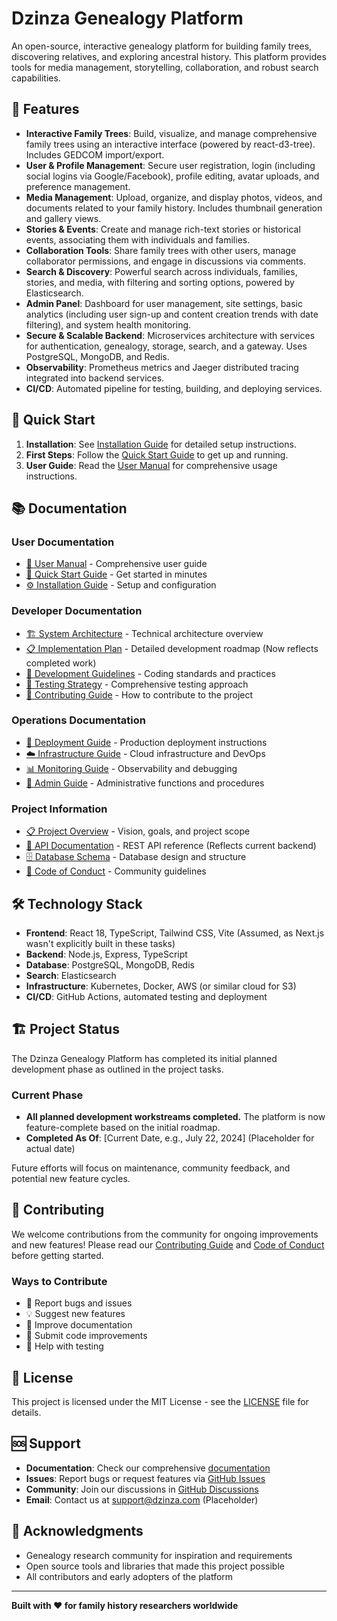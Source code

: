 # Dzinza Genealogy Platform

An open-source, interactive genealogy platform for building family trees, discovering relatives, and exploring ancestral history. This platform provides tools for media management, storytelling, collaboration, and robust search capabilities.

## 🌟 Features

- **Interactive Family Trees**: Build, visualize, and manage comprehensive family trees using an interactive interface (powered by react-d3-tree). Includes GEDCOM import/export.
- **User & Profile Management**: Secure user registration, login (including social logins via Google/Facebook), profile editing, avatar uploads, and preference management.
- **Media Management**: Upload, organize, and display photos, videos, and documents related to your family history. Includes thumbnail generation and gallery views.
- **Stories & Events**: Create and manage rich-text stories or historical events, associating them with individuals and families.
- **Collaboration Tools**: Share family trees with other users, manage collaborator permissions, and engage in discussions via comments.
- **Search & Discovery**: Powerful search across individuals, families, stories, and media, with filtering and sorting options, powered by Elasticsearch.
- **Admin Panel**: Dashboard for user management, site settings, basic analytics (including user sign-up and content creation trends with date filtering), and system health monitoring.
- **Secure & Scalable Backend**: Microservices architecture with services for authentication, genealogy, storage, search, and a gateway. Uses PostgreSQL, MongoDB, and Redis.
- **Observability**: Prometheus metrics and Jaeger distributed tracing integrated into backend services.
- **CI/CD**: Automated pipeline for testing, building, and deploying services.

## 🚀 Quick Start

1. **Installation**: See [Installation Guide](docs/INSTALLATION.md) for detailed setup instructions.
2. **First Steps**: Follow the [Quick Start Guide](docs/QUICK_START.md) to get up and running.
3. **User Guide**: Read the [User Manual](docs/USER_MANUAL.md) for comprehensive usage instructions.

## 📚 Documentation

### User Documentation

- [📖 User Manual](docs/USER_MANUAL.md) - Comprehensive user guide
- [🚀 Quick Start Guide](docs/QUICK_START.md) - Get started in minutes
- [⚙️ Installation Guide](docs/INSTALLATION.md) - Setup and configuration

### Developer Documentation

- [🏗️ System Architecture](docs/SYSTEM_ARCHITECTURE.md) - Technical architecture overview
- [📋 Implementation Plan](docs/IMPLEMENTATION_PLAN.md) - Detailed development roadmap (Now reflects completed work)
- [🔧 Development Guidelines](docs/DEVELOPMENT_GUIDELINES.md) - Coding standards and practices
- [🧪 Testing Strategy](docs/TESTING_STRATEGY.md) - Comprehensive testing approach
- [🤝 Contributing Guide](docs/CONTRIBUTING.md) - How to contribute to the project

### Operations Documentation

- [🚀 Deployment Guide](docs/DEPLOYMENT.md) - Production deployment instructions
- [☁️ Infrastructure Guide](docs/INFRASTRUCTURE.md) - Cloud infrastructure and DevOps
- [📊 Monitoring Guide](docs/MONITORING.md) - Observability and debugging
- [👥 Admin Guide](docs/ADMIN_GUIDE.md) - Administrative functions and procedures

### Project Information

- [📋 Project Overview](docs/PROJECT_OVERVIEW.md) - Vision, goals, and project scope
- [🔌 API Documentation](docs/API_DOCUMENTATION.md) - REST API reference (Reflects current backend)
- [🗄️ Database Schema](docs/DATABASE_SCHEMA.md) - Database design and structure
- [📜 Code of Conduct](docs/CODE_OF_CONDUCT.md) - Community guidelines

## 🛠️ Technology Stack

- **Frontend**: React 18, TypeScript, Tailwind CSS, Vite (Assumed, as Next.js wasn't explicitly built in these tasks)
- **Backend**: Node.js, Express, TypeScript
- **Database**: PostgreSQL, MongoDB, Redis
- **Search**: Elasticsearch
- **Infrastructure**: Kubernetes, Docker, AWS (or similar cloud for S3)
- **CI/CD**: GitHub Actions, automated testing and deployment

## 🏗️ Project Status

The Dzinza Genealogy Platform has completed its initial planned development phase as outlined in the project tasks.

### Current Phase

- **All planned development workstreams completed.** The platform is now feature-complete based on the initial roadmap.
- **Completed As Of**: [Current Date, e.g., July 22, 2024] (Placeholder for actual date)

Future efforts will focus on maintenance, community feedback, and potential new feature cycles.

## 🤝 Contributing

We welcome contributions from the community for ongoing improvements and new features! Please read our [Contributing Guide](docs/CONTRIBUTING.md) and [Code of Conduct](docs/CODE_OF_CONDUCT.md) before getting started.

### Ways to Contribute

- 🐛 Report bugs and issues
- 💡 Suggest new features
- 📝 Improve documentation
- 🔧 Submit code improvements
- 🧪 Help with testing

## 📄 License

This project is licensed under the MIT License - see the [LICENSE](LICENSE) file for details.

## 🆘 Support

- **Documentation**: Check our comprehensive [documentation](docs/)
- **Issues**: Report bugs or request features via [GitHub Issues](https://github.com/dzinza/dzinza/issues)
- **Community**: Join our discussions in [GitHub Discussions](https://github.com/dzinza/dzinza/discussions)
- **Email**: Contact us at support@dzinza.com (Placeholder)

## 🙏 Acknowledgments

- Genealogy research community for inspiration and requirements
- Open source tools and libraries that made this project possible
- All contributors and early adopters of the platform

---

**Built with ❤️ for family history researchers worldwide**
